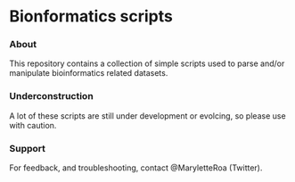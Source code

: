 # Bionformatics scripts

### About
This repository contains a collection of simple scripts used to parse and/or manipulate bioinformatics related datasets.

### Underconstruction
A lot of these scripts are still under development or evolcing, so please use with caution.

### Support
For feedback, and troubleshooting, contact @MaryletteRoa (Twitter).

